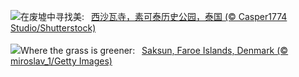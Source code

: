 ![](https://www.bing.com/th?id=OHR.WatSriSawai_ZH-CN7688908090_UHD.jpg&w=1000)在废墟中寻找美:&nbsp;&ensp;[西沙瓦寺，素可泰历史公园，泰国 (© Casper1774 Studio/Shutterstock)](https://www.bing.com/th?id=OHR.WatSriSawai_ZH-CN7688908090_UHD.jpg)
<br><br/>
![](https://www.bing.com/th?id=OHR.SaksunFaroe_EN-US3384967997_UHD.jpg&w=1000)Where the grass is greener:&nbsp;&ensp;[Saksun, Faroe Islands, Denmark (© miroslav_1/Getty Images)](https://www.bing.com/th?id=OHR.SaksunFaroe_EN-US3384967997_UHD.jpg)
<br><br/>
